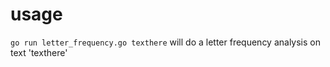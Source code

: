# usage
`go run letter_frequency.go texthere` will do a letter frequency analysis on text 'texthere'
